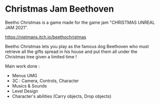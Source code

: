 # Christmas Jam Beethoven

Beetho Christmas is a game made for the game jam "CHRISTMAS UNREAL JAM 2021". 

https://nietmans.itch.io/beethochristmas 

Beetho Christmas lets you play as the famous dog Beethoven who must retrieve all the gifts spread in his house and put them all under the Christmas tree given a limited time !

Main work done : 

- Menus UMG
- 3C : Camera, Controls, Character
- Musics & Sounds
- Level Design
- Character's abilities (Carry objects, Drop objects)
